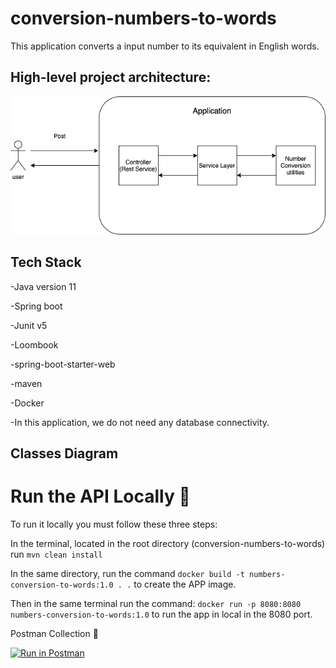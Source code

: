 # conversion-numbers-to-words

This application converts a input number to its equivalent in English words.

## High-level project architecture:
<img src = "src/main/resources/images/GeneralOverview.png" />

## Tech Stack

-Java version 11

-Spring boot

-Junit v5

-Loombook

-spring-boot-starter-web

-maven

-Docker

-In this application, we do not need any database connectivity.

##  Classes Diagram


# Run the API Locally 🚀


To run it locally you must follow these three steps:

In the terminal, located in the root directory (conversion-numbers-to-words) run ```mvn clean install```

In the same directory, run the command ```docker build -t numbers-conversion-to-words:1.0 . .``` to create the APP image.

Then in the same terminal run the command:  ```docker run -p 8080:8080 numbers-conversion-to-words:1.0``` to run the app in local in the 8080 port.

Postman Collection 📢

[![Run in Postman](https://run.pstmn.io/button.svg)](https://app.getpostman.com/run-collection/d886ee82d889744b766a)

